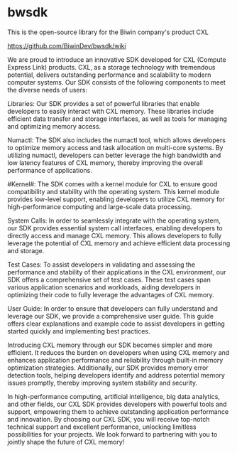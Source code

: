 # bwsdk
This is the open-source library for the Biwin company's product CXL

https://github.com/BiwinDev/bwsdk/wiki

We are proud to introduce an innovative SDK developed for CXL (Compute Express Link) products. CXL, as a storage technology with tremendous potential, delivers outstanding performance and scalability to modern computer systems. Our SDK consists of the following components to meet the diverse needs of users:

Libraries: Our SDK provides a set of powerful libraries that enable developers to easily interact with CXL memory. These libraries include efficient data transfer and storage interfaces, as well as tools for managing and optimizing memory access.

Numactl: The SDK also includes the numactl tool, which allows developers to optimize memory access and task allocation on multi-core systems. By utilizing numactl, developers can better leverage the high bandwidth and low latency features of CXL memory, thereby improving the overall performance of applications.

#Kernel#:
The SDK comes with a kernel module for CXL to ensure good compatibility and stability with the operating system. This kernel module provides low-level support, enabling developers to utilize CXL memory for high-performance computing and large-scale data processing.

System Calls: In order to seamlessly integrate with the operating system, our SDK provides essential system call interfaces, enabling developers to directly access and manage CXL memory. This allows developers to fully leverage the potential of CXL memory and achieve efficient data processing and storage.

Test Cases: To assist developers in validating and assessing the performance and stability of their applications in the CXL environment, our SDK offers a comprehensive set of test cases. These test cases span various application scenarios and workloads, aiding developers in optimizing their code to fully leverage the advantages of CXL memory.

User Guide: In order to ensure that developers can fully understand and leverage our SDK, we provide a comprehensive user guide. This guide offers clear explanations and example code to assist developers in getting started quickly and implementing best practices.

Introducing CXL memory through our SDK becomes simpler and more efficient. It reduces the burden on developers when using CXL memory and enhances application performance and reliability through built-in memory optimization strategies. Additionally, our SDK provides memory error detection tools, helping developers identify and address potential memory issues promptly, thereby improving system stability and security.

In high-performance computing, artificial intelligence, big data analytics, and other fields, our CXL SDK provides developers with powerful tools and support, empowering them to achieve outstanding application performance and innovation. By choosing our CXL SDK, you will receive top-notch technical support and excellent performance, unlocking limitless possibilities for your projects. We look forward to partnering with you to jointly shape the future of CXL memory!
